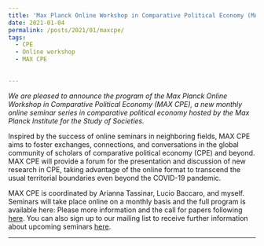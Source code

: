 ```yaml
---
title: 'Max Planck Online Workshop in Comparative Political Economy (MAX CPE)'
date: 2021-01-04
permalink: /posts/2021/01/maxcpe/
tags:
  - CPE
  - Online workshop
  - MAX CPE
 

---
```


*We are pleased to announce the program of the Max Planck Online Workshop in Comparative Political Economy (MAX CPE), a new monthly online seminar series in comparative political economy hosted by the Max Planck Institute for the Study of Societies.*

Inspired by the success of online seminars in neighboring fields, MAX CPE aims to foster exchanges, connections, and conversations in the global community of scholars of comparative political economy (CPE) and beyond. MAX CPE will provide a forum for the presentation and discussion of new research in CPE, taking advantage of the online format to transcend the usual territorial boundaries even beyond the COVID-19 pandemic. 

MAX CPE is coordinated by Arianna Tassinar, Lucio Baccaro, and myself. Seminars will take place online on a monthly basis and the full program is available here: Please more information and the call for papers following [here](https://www.mpifg.de/projects/max-cpe/index_en.asp). You can also sign up to our mailing list to receive further information about upcoming seminars [here](https://www.mpifg.de/projects/max-cpe/signup-form.asp).

------